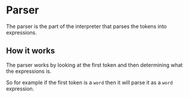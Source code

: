 # Parser

The parser is the part of the interpreter that parses the tokens into expressions.

## How it works

The parser works by looking at the first token and then determining what the expressions is.

So for example if the first token is a `word` then it will parse it as a `word` expression.